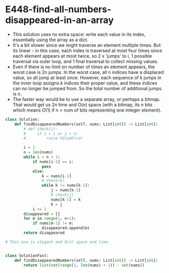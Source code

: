 # E448-find-all-numbers-disappeared-in-an-array

* This solution uses no extra space: write each value in its index, essentially using the array as a dict.
* It's a bit slower since we might traverse an element multiple times. But its linear - in this case, each index is traversed at most four times since each element appears at most twice, so 2 x 'jumps' to i, 1 possible traversal via outer loop, and 1 final traversal to collect missing values.
* Even if there is no limit on number of times an element appears, the worst case is 2n jumps. In the worst case, all n indices have a displaced value, so all jump at least once. However, each sequence of k jumps in the inner loop assigns k indices their proper value, and these indices can no longer be jumped from. So the total number of additional jumps is n.
* The faster way would be to use a separate array, or perhaps a bitmap. That would get us 2n time and O\(n\) space \(with a bitmap, its n bits which means O\(1\) if n &lt; num of bits representing one integer element\).

```python
class Solution:
    def findDisappearedNumbers(self, nums: List[int]) -> List[int]:
        # def check(i):
        #     if i < 1 or i > n:
        #         raise ValueError

        i = 1
        n = len(nums)
        while i < n + 1:
            if nums[i-1] == i:
                pass
            else:
                k = nums[i-1]
                # check(k)
                while k != nums[k-1]:
                    j = nums[k-1]
                    # check(j)
                    nums[k-1] = k
                    k = j
            i += 1
        disappeared = []
        for m in range(1, n+1):
            if nums[m-1] != m:
                disappeared.append(m)
        return disappeared

# This one is elegant and O(n) space and time.


class SolutionFast:
    def findDisappearedNumbers(self, nums: List[int]) -> List[int]:
        return list(set(range(1, len(nums) + 1)) - set(nums))

```

